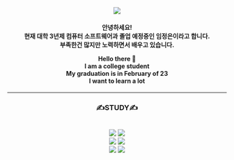 <div align="center">
<img src="https://capsule-render.vercel.app/api?type=waving&color=auto&height=300&section=header&text=Jung%20Eun%20Git&fontSize=90" />

<h4>
안녕하세요! <br>
현재 대학 3년제 컴퓨터 소프트웨어과 졸업 예정중인 임정은이라고 합니다. <br>
부족한건 많지만 노력하면서 배우고 있습니다. <br>
  
Hello there 👋 <br>
I am a college student <br>
My graduation is in February of 23 <br>
I want to learn a lot<br>
</h4>

<hr>
  <h3> ✍STUDY✍ </h3> <br>
 <img src="https://img.shields.io/badge//HTML5-E34F26?style=flat&logo=HTML5&logoColor=white"/>
 <img src="https://img.shields.io/badge/CSS3-1572B6?style=flat&logo=CSS3&logoColor=white" /> <br>
 <img src="https://img.shields.io/badge/WindowsTerminal-4D4D4D?style=flat&logo=Windows Terminal&logoColor=white" />
 <img src="https://img.shields.io/badge/Python-3776AB?style=flat&logo=Python&logoColor=white" /> <br>
 
<img src="https://github-readme-stats.vercel.app/api/top-langs/?username=ycs-202007021&layout=compact">
<img src="https://github-readme-stats.vercel.app/api?username=ycs-202007021&show_icons=true">
 </div>

